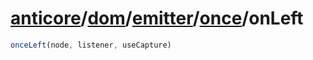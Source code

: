 # [anticore](../../../../#reference)/[dom](../../../#reference)/[emitter](../../#reference)/[once](../#reference)/<a name="reference">onLeft</a>

```js
onceLeft(node, listener, useCapture)
```